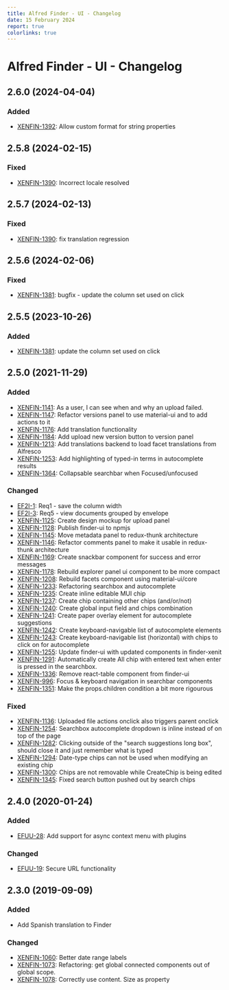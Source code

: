 ```yaml
---
title: Alfred Finder - UI - Changelog
date: 15 February 2024
report: true
colorlinks: true
---
```

<!--
Changelog file.

Template:

## [X.x.x] - yyyy-MM-dd
### Added
### Changed
### Deprecated
### Removed
### Fixed
### Security

docker run --rm -v "$(pwd):/manual" -w /manual private.docker.xenit.eu/xenit-markdowntopdf:latest --output Alfred_Finder_UI_CHANGELOG.pdf CHANGELOG.md
-->

# Alfred Finder - UI - Changelog

## 2.6.0 (2024-04-04)

### Added
* [XENFIN-1392](https://xenitsupport.jira.com/browse/XENFIN-1392): Allow custom format for string properties

## 2.5.8 (2024-02-15)

### Fixed
* [XENFIN-1390](https://xenitsupport.jira.com/browse/XENFIN-1390): Incorrect locale resolved

## 2.5.7 (2024-02-13)

### Fixed
* [XENFIN-1390](https://xenitsupport.jira.com/browse/XENFIN-1390): fix translation regression

## 2.5.6 (2024-02-06)

### Fixed
* [XENFIN-1381](https://xenitsupport.jira.com/browse/XENFIN-1381): bugfix - update the column set used on click

## 2.5.5 (2023-10-26)

### Added
 * [XENFIN-1381](https://xenitsupport.jira.com/browse/XENFIN-1381): update the column set used on click

## 2.5.0 (2021-11-29)

### Added
 * [XENFIN-1141](https://xenitsupport.jira.com/browse/XENFIN-1141): As a user, I can see when and why an upload failed.
 * [XENFIN-1147](https://xenitsupport.jira.com/browse/XENFIN-1147): Refactor versions panel to use material-ui and to add actions to it
 * [XENFIN-1176](https://xenitsupport.jira.com/browse/XENFIN-1176): Add translation functionality
 * [XENFIN-1184](https://xenitsupport.jira.com/browse/XENFIN-1184): Add upload new version button to version panel
 * [XENFIN-1213](https://xenitsupport.jira.com/browse/XENFIN-1213): Add translations backend to load facet translations from Alfresco
 * [XENFIN-1253](https://xenitsupport.jira.com/browse/XENFIN-1253): Add highlighting of typed-in terms in autocomplete results
 * [XENFIN-1364](https://xenitsupport.jira.com/browse/XENFIN-1364): Collapsable searchbar when Focused/unfocused

### Changed
 * [EF2I-1](https://xenitsupport.jira.com/browse/EF2I-1): Req1 - save the column width
 * [EF2I-3](https://xenitsupport.jira.com/browse/EF2I-3): Req5 - view documents grouped by envelope
 * [XENFIN-1125](https://xenitsupport.jira.com/browse/XENFIN-1125): Create design mockup for upload panel
 * [XENFIN-1128](https://xenitsupport.jira.com/browse/XENFIN-1128): Publish finder-ui to npmjs
 * [XENFIN-1145](https://xenitsupport.jira.com/browse/XENFIN-1145): Move metadata panel to redux-thunk architecture
 * [XENFIN-1146](https://xenitsupport.jira.com/browse/XENFIN-1146): Refactor comments panel to make it usable in redux-thunk architecture
 * [XENFIN-1169](https://xenitsupport.jira.com/browse/XENFIN-1169): Create snackbar component for success and error messages
 * [XENFIN-1178](https://xenitsupport.jira.com/browse/XENFIN-1178): Rebuild explorer panel ui component to be more compact
 * [XENFIN-1208](https://xenitsupport.jira.com/browse/XENFIN-1208): Rebuild facets component using material-ui/core
 * [XENFIN-1233](https://xenitsupport.jira.com/browse/XENFIN-1233): Refactoring searchbox and autocomplete
 * [XENFIN-1235](https://xenitsupport.jira.com/browse/XENFIN-1235): Create inline editable MUI chip
 * [XENFIN-1237](https://xenitsupport.jira.com/browse/XENFIN-1237): Create chip containing other chips (and/or/not)
 * [XENFIN-1240](https://xenitsupport.jira.com/browse/XENFIN-1240): Create global input field and chips combination
 * [XENFIN-1241](https://xenitsupport.jira.com/browse/XENFIN-1241): Create paper overlay element for autocomplete suggestions
 * [XENFIN-1242](https://xenitsupport.jira.com/browse/XENFIN-1242): Create keyboard-navigable list of autocomplete elements
 * [XENFIN-1243](https://xenitsupport.jira.com/browse/XENFIN-1243): Create keyboard-navigable list (horizontal) with chips to click on for autocomplete
 * [XENFIN-1255](https://xenitsupport.jira.com/browse/XENFIN-1255): Update finder-ui with updated components in finder-xenit
 * [XENFIN-1291](https://xenitsupport.jira.com/browse/XENFIN-1291): Automatically create All chip with entered text when enter is pressed in the searchbox.
 * [XENFIN-1336](https://xenitsupport.jira.com/browse/XENFIN-1336): Remove react-table component from finder-ui
 * [XENFIN-996](https://xenitsupport.jira.com/browse/XENFIN-996): Focus & keyboard navigation in searchbar components
 * [XENFIN-1351](https://xenitsupport.jira.com/browse/XENFIN-1351): Make the props.children condition a bit more rigourous


### Fixed
 * [XENFIN-1136](https://xenitsupport.jira.com/browse/XENFIN-1136): Uploaded file actions onclick also triggers parent onclick
 * [XENFIN-1254](https://xenitsupport.jira.com/browse/XENFIN-1254): Searchbox autocomplete dropdown is inline instead of on top of the page
 * [XENFIN-1282](https://xenitsupport.jira.com/browse/XENFIN-1282): Clicking outside of the "search suggestions long box", should close it and just remember what is typed
 * [XENFIN-1294](https://xenitsupport.jira.com/browse/XENFIN-1294): Date-type chips can not be used when modifying an existing chip
 * [XENFIN-1300](https://xenitsupport.jira.com/browse/XENFIN-1300): Chips are not removable while CreateChip is being edited
 * [XENFIN-1345](https://xenitsupport.jira.com/browse/XENFIN-1345): Fixed search button pushed out by search chips

## 2.4.0 (2020-01-24)

### Added
 * [EFUU-28](https://xenitsupport.jira.com/browse/EFUU-28): Add support for async context menu  with plugins

### Changed
 * [EFUU-19](https://xenitsupport.jira.com/browse/EFUU-19): Secure URL functionality


## 2.3.0 (2019-09-09)

### Added
 * Add Spanish translation to Finder

### Changed
 * [XENFIN-1060](https://xenitsupport.jira.com/browse/XENFIN-1060): Better date range labels
 * [XENFIN-1073](https://xenitsupport.jira.com/browse/XENFIN-1073): Refactoring: get global connected components out of global scope.
 * [XENFIN-1078](https://xenitsupport.jira.com/browse/XENFIN-1078): Correctly use content. Size as property

